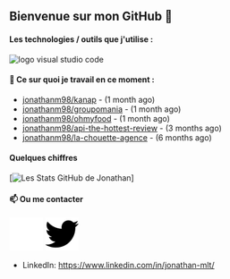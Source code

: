 ## Bienvenue sur mon GitHub 👋

#### Les technologies / outils que j'utilise :
<img width="25px" alt="logo visual studio code" src="https://cdn.jsdelivr.net/gh/devicons/devicon/icons/vscode/vscode-original.svg" />

#### 👷 Ce sur quoi je travail en ce moment :

- [jonathanm98/kanap](https://github.com/jonathanm98/kanap) -  (1 month ago)
- [jonathanm98/groupomania](https://github.com/jonathanm98/groupomania) -  (1 month ago)
- [jonathanm98/ohmyfood](https://github.com/jonathanm98/ohmyfood) -  (1 month ago)
- [jonathanm98/api-the-hottest-review](https://github.com/jonathanm98/api-the-hottest-review) -  (3 months ago)
- [jonathanm98/la-chouette-agence](https://github.com/jonathanm98/la-chouette-agence) -  (6 months ago)

#### Quelques chiffres 
[![Les Stats GitHub de Jonathan](https://github-readme-stats.vercel.app/api?username=jonathanm98)]

#### 📫 Ou me contacter

![img_twitter](./images/twitter-dark.svg#gh-dark-mode-only)
![img_twitter](./images/twitter-light.svg#gh-light-mode-only)
- LinkedIn: https://www.linkedin.com/in/jonathan-mlt/